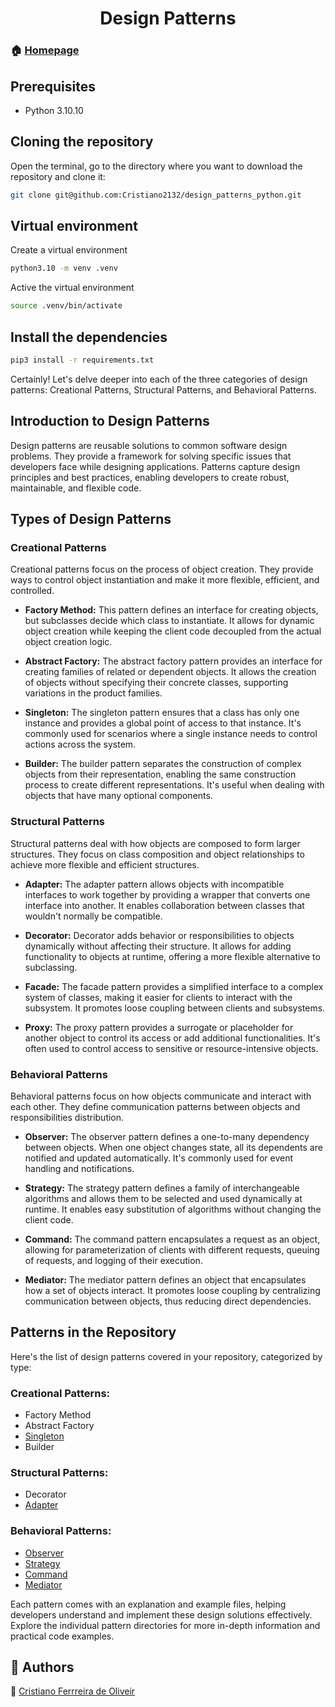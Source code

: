 <h1 align="center">Design Patterns</h1>

### 🏠 [Homepage](https://cristiano2132.github.io/)

## Prerequisites
* Python 3.10.10


## Cloning the repository

Open the terminal, go to the directory where you want to download the repository and clone it:

```bash
git clone git@github.com:Cristiano2132/design_patterns_python.git
```

## Virtual environment

Create a virtual environment

``` bash
python3.10 -m venv .venv
```


Active the virtual environment
``` bash
source .venv/bin/activate 
```



## Install the dependencies
``` bash
pip3 install -r requirements.txt
```

Certainly! Let's delve deeper into each of the three categories of design patterns: Creational Patterns, Structural Patterns, and Behavioral Patterns.

## Introduction to Design Patterns

Design patterns are reusable solutions to common software design problems. They provide a framework for solving specific issues that developers face while designing applications. Patterns capture design principles and best practices, enabling developers to create robust, maintainable, and flexible code.

## Types of Design Patterns

### Creational Patterns

Creational patterns focus on the process of object creation. They provide ways to control object instantiation and make it more flexible, efficient, and controlled.

- **Factory Method:** This pattern defines an interface for creating objects, but subclasses decide which class to instantiate. It allows for dynamic object creation while keeping the client code decoupled from the actual object creation logic.

- **Abstract Factory:** The abstract factory pattern provides an interface for creating families of related or dependent objects. It allows the creation of objects without specifying their concrete classes, supporting variations in the product families.

- **Singleton:** The singleton pattern ensures that a class has only one instance and provides a global point of access to that instance. It's commonly used for scenarios where a single instance needs to control actions across the system.

- **Builder:** The builder pattern separates the construction of complex objects from their representation, enabling the same construction process to create different representations. It's useful when dealing with objects that have many optional components.

### Structural Patterns

Structural patterns deal with how objects are composed to form larger structures. They focus on class composition and object relationships to achieve more flexible and efficient structures.

- **Adapter:** The adapter pattern allows objects with incompatible interfaces to work together by providing a wrapper that converts one interface into another. It enables collaboration between classes that wouldn't normally be compatible.

- **Decorator:** Decorator adds behavior or responsibilities to objects dynamically without affecting their structure. It allows for adding functionality to objects at runtime, offering a more flexible alternative to subclassing.

- **Facade:** The facade pattern provides a simplified interface to a complex system of classes, making it easier for clients to interact with the subsystem. It promotes loose coupling between clients and subsystems.

- **Proxy:** The proxy pattern provides a surrogate or placeholder for another object to control its access or add additional functionalities. It's often used to control access to sensitive or resource-intensive objects.

### Behavioral Patterns

Behavioral patterns focus on how objects communicate and interact with each other. They define communication patterns between objects and responsibilities distribution.

- **Observer:** The observer pattern defines a one-to-many dependency between objects. When one object changes state, all its dependents are notified and updated automatically. It's commonly used for event handling and notifications.

- **Strategy:** The strategy pattern defines a family of interchangeable algorithms and allows them to be selected and used dynamically at runtime. It enables easy substitution of algorithms without changing the client code.

- **Command:** The command pattern encapsulates a request as an object, allowing for parameterization of clients with different requests, queuing of requests, and logging of their execution.

- **Mediator:** The mediator pattern defines an object that encapsulates how a set of objects interact. It promotes loose coupling by centralizing communication between objects, thus reducing direct dependencies.

## Patterns in the Repository

Here's the list of design patterns covered in your repository, categorized by type:

### Creational Patterns:
- Factory Method
- Abstract Factory
- [Singleton](singleton/singleton.md)
- Builder

### Structural Patterns:
- Decorator
- [Adapter](adapter/adapter.md)

### Behavioral Patterns:
- [Observer](observer/observer.md)
- [Strategy](strategy/strategy.md)
- [Command](command/command.md)
- [Mediator](mediator/mediator.md)

Each pattern comes with an explanation and example files, helping developers understand and implement these design solutions effectively. Explore the individual pattern directories for more in-depth information and practical code examples.

## 🤝 Authors 

👤 [Cristiano Ferrreira de Oliveir](https://cristiano2132.github.io/)
